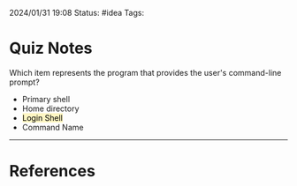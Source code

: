 2024/01/31 19:08
Status: #idea
Tags:

# Quiz Notes

Which item represents the program that provides the user's command-line prompt?

- Primary shell
- Home directory
- <mark style="background: #FFF3A3A6;">Login Shell</mark>
- Command Name








---
# References

